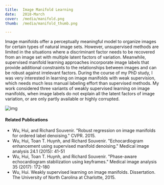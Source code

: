 ```yaml
---
title:  Image Manifold Learning
date:   2018-March
cover:  /media/manifold.png
thumb:  /media/manifold_thumb.png

---
```


Image manifolds offer a perceptually meaningful model to organize images for
certain types of natural image sets. However, unsupervised methods are limited in the
situations where a discriminant factor needs to be recovered from an image set with
multiple latent factors of variation. Meanwhile, supervised manifold learning 
approaches incorporate image labels that provide additional constraints to the relationships between
images and can be robust against irrelevant factors. During the course of my PhD 
study, I was very interested in learning on image manifolds with weak supervision, 
which needs much less manual labeling effort than supervised methods. 
My work considered three variants of weakly supervised learning on image manifolds, 
when image labels do not explain all the latent factors of image variation, 
or are only partly available or highly corrupted.

<!--more-->

<img alt="img" src="{{site.baseurl}}/media/manifold.png">

#### Related Publications

* Wu, Hui, and Richard Souvenir. "Robust regression on image manifolds for ordered label denoising." CVPR. 2015.
* Wu, Hui, Toan T. Huynh, and Richard Souvenir. "Echocardiogram enhancement using supervised manifold denoising." Medical image analysis 24.1 (2015): 41-51
* Wu, Hui, Toan T. Huynh, and Richard Souvenir. "Phase-aware echocardiogram stabilization using keyframes." Medical image analysis 35 (2017): 172-180
* Wu, Hui. Weakly supervised learning on image manifolds. Dissertation. The University of North Carolina at Charlotte, 2015.





